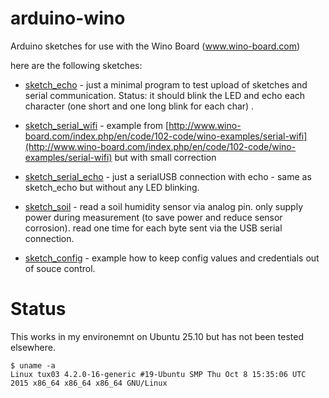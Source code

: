 # arduino-wino
Arduino sketches for use with the Wino Board (www.wino-board.com)

here are  the following sketches: 

- [sketch_echo](./sketch_echo) - just a minimal program to test upload of
sketches and serial communication. Status: it should blink the LED and echo each character (one short and 
one long blink for each char) . 

- [sketch_serial_wifi](./sketch_serial_wifi) - example from
[http://www.wino-board.com/index.php/en/code/102-code/wino-examples/serial-wifi](http://www.wino-board.com/index.php/en/code/102-code/wino-examples/serial-wifi)
but with small correction

- [sketch_serial_echo](./sketch_serial_echo) - just a serialUSB connection
with echo - same as sketch_echo but without any LED blinking.

- [sketch_soil](./sketch_soil) - read a soil humidity sensor via analog pin. only supply power during measurement (to save 
power and reduce sensor corrosion). read one time for each byte sent via the USB serial connection.

- [sketch_config](./sketch_config) - example how to keep config values
and credentials out of souce control.

# Status

This works in my environemnt on Ubuntu 25.10 but has not been tested elsewhere. 

```
$ uname -a 
Linux tux03 4.2.0-16-generic #19-Ubuntu SMP Thu Oct 8 15:35:06 UTC 2015 x86_64 x86_64 x86_64 GNU/Linux
```
